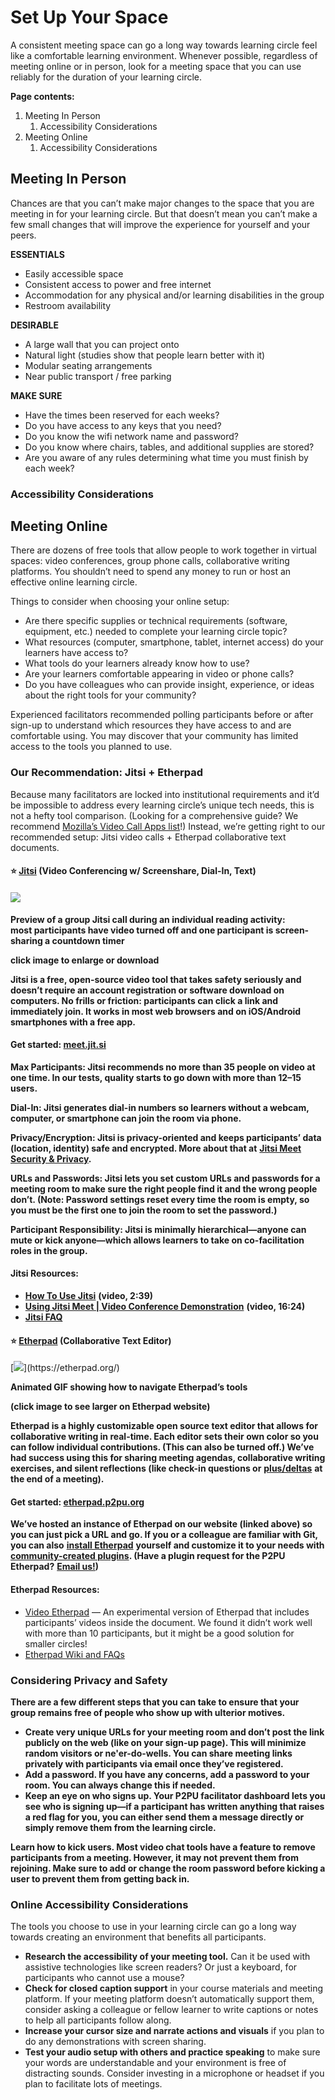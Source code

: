 # Set Up Your Space

A consistent meeting space can go a long way towards learning circle feel like a comfortable learning environment. Whenever possible, regardless of meeting online or in person, look for a meeting space that you can use reliably for the duration of your learning circle. 

**Page contents:**

1. Meeting In Person
   1. Accessibility Considerations
2. Meeting Online
   1. Accessibility Considerations

## Meeting In Person

Chances are that you can’t make major changes to the space that you are meeting in for your learning circle. But that doesn’t mean you can’t make a few small changes that will improve the experience for yourself and your peers.

**ESSENTIALS**

* Easily accessible space
* Consistent access to power and free internet
* Accommodation for any physical and/or learning disabilities in the group
* Restroom availability

**DESIRABLE**

* A large wall that you can project onto
* Natural light \(studies show that people learn better with it\)
* Modular seating arrangements
* Near public transport / free parking

**MAKE SURE**

* Have the times been reserved for each weeks?
* Do you have access to any keys that you need?
* Do you know the wifi network name and password?
* Do you know where chairs, tables, and additional supplies are stored?
* Are you aware of any rules determining what time you must finish by each week?

### Accessibility Considerations

## Meeting Online

There are dozens of free tools that allow people to work together in virtual spaces: video conferences, group phone calls, collaborative writing platforms. You shouldn’t need to spend any money to run or host an effective online learning circle.

Things to consider when choosing your online setup:

* Are there specific supplies or technical requirements \(software, equipment, etc.\) needed to complete your learning circle topic? 
* What resources \(computer, smartphone, tablet, internet access\) do your learners have access to? 
* What tools do your learners already know how to use?
* Are your learners comfortable appearing in video or phone calls?
* Do you have colleagues who can provide insight, experience, or ideas about the right tools for your community?

Experienced facilitators recommended polling participants before or after sign-up to understand which resources they have access to and are comfortable using. You may discover that your community has limited access to the tools you planned to use.

### **Our Recommendation: Jitsi + Etherpad**

Because many facilitators are locked into institutional requirements and it’d be impossible to address every learning circle’s unique tech needs, this is not a hefty tool comparison. \(Looking for a comprehensive guide? We recommend [Mozilla’s Video Call Apps list](https://foundation.mozilla.org/en/privacynotincluded/categories/video-call-apps/)!\) Instead, we’re getting right to our recommended setup: Jitsi video calls + Etherpad collaborative text documents.  




#### **⭐** [**Jitsi**](https://meet.jit.si/) **\(Video Conferencing w/ Screenshare, Dial-In, Text\)**

#### [![](https://lh5.googleusercontent.com/CP8yTAy6Q4e-j3eJdL_XXYQvCCRie2iQ9EwMiS64j898aBL7mi8Y9W7iadTCrLoBqtLn9Az__j5Jy8YeophAhERa-nM1U2RAOPdD870vcSmTnzcJ335-mCgz1ggoExAEsr3Fki_E)](https://drive.google.com/open?id=1ss5IbSb6Bvc2spHTqGg25U_x7wyejP0m)

**Preview of a group Jitsi call during an individual reading activity:  
most participants have video turned off and one participant is screen-sharing a countdown timer**

**click image to enlarge or download**  


**Jitsi is a free, open-source video tool that takes safety seriously and doesn’t require an account registration or software download on computers. No frills or friction: participants can click a link and immediately join. It works in most web browsers and on iOS/Android smartphones with a free app.** 

#### **Get started:** [**meet.jit.si**](https://meet.jit.si/)

**Max Participants: Jitsi recommends no more than 35 people on video at one time. In our tests, quality starts to go down with more than 12–15 users.** 

**Dial-In: Jitsi generates dial-in numbers so learners without a webcam, computer, or smartphone can join the room via phone.**

**Privacy/Encryption: Jitsi is privacy-oriented and keeps participants’ data \(location, identity\) safe and encrypted. More about that at** [**Jitsi Meet Security & Privacy**](https://jitsi.org/security/)**.**

**URLs and Passwords: Jitsi lets you set custom URLs and passwords for a meeting room to make sure the right people find it and the wrong people don’t. \(Note: Password settings reset every time the room is empty, so you must be the first one to join the room to set the password.\)**

**Participant Responsibility: Jitsi is minimally hierarchical—anyone can mute or kick anyone—which allows learners to take on co-facilitation roles in the group.**

#### **Jitsi Resources:** 

* [**How To Use Jitsi**](https://www.youtube.com/watch?v=e-31LT0zQK4) **\(video, 2:39\)**
* [**Using Jitsi Meet \| Video Conference Demonstration**](https://www.youtube.com/watch?v=3Iwiwq7eofE&list=RDCMUCx-ljiKQcLSd8_4AFi_yaIw&start_radio=1&t=23) **\(video, 16:24\)**
* [**Jitsi FAQ**](https://jitsi.org/user-faq/)

#### **⭐** [**Etherpad**](https://etherpad.org/) **\(Collaborative Text Editor\)**

[![](https://lh3.googleusercontent.com/u7c0p3yLCk2K9gSDlUWGJr2dUdr7tx-Qfeo2XaZtC2IeDGTjuzKVvG9PR8fUkPTJP3hWcD_px0iVZDkQSfjXzeUwniBosqZ0PBVkKAukVVO-bFTbLEFny5fiecEtGz6zNTHM63u_)](https://etherpad.org/)

**Animated GIF showing how to navigate Etherpad’s tools**

**\(click image to see larger on Etherpad website\)**  


**Etherpad is a highly customizable open source text editor that allows for collaborative writing in real-time. Each editor sets their own color so you can follow individual contributions. \(This can also be turned off.\) We’ve had success using this for sharing meeting agendas, collaborative writing exercises, and silent reflections \(like check-in questions or** [**plus/deltas**](https://docs.google.com/document/d/1l5Y96YTPbXay1iDgKiFoD-uA2AixvJNt3a380L0yOWc/edit#heading=h.ikjjxp4uht5f) **at the end of a meeting\).**

#### **Get started:** [**etherpad.p2pu.org**](https://etherpad.p2pu.org/)

**We’ve hosted an instance of Etherpad on our website \(linked above\) so you can just pick a URL and go. If you or a colleague are familiar with Git, you can also** [**install Etherpad**](https://github.com/ether/etherpad-lite#installation) **yourself and customize it to your needs with** [**community-created plugins**](https://static.etherpad.org/index.html)**. \(Have a plugin request for the P2PU Etherpad?** [**Email us!**](mailto:thepeople@p2pu.org)**\)**

#### **Etherpad Resources:**

* [Video Etherpad](https://video.etherpad.com/) — An experimental version of Etherpad that includes participants’ videos inside the document. We found it didn’t work well with more than 10 participants, but it might be a good solution for smaller circles!
* [Etherpad Wiki and FAQs](https://github.com/ether/etherpad-lite/wiki)

### **Considering Privacy and Safety**

**There are a few different steps that you can take to ensure that your group remains free of people who show up with ulterior motives.** 

* **Create very unique URLs for your meeting room and don’t post the link publicly on the web \(like on your sign-up page\). This will minimize random visitors or ne'er-do-wells. You can share meeting links privately with participants via email once they’ve registered.** 
* **Add a password. If you have any concerns, add a password to your room. You can always change this if needed.** 
* **Keep an eye on who signs up. Your P2PU facilitator dashboard lets you see who is signing up—if a participant has written anything that raises a red flag for you, you can either send them a message directly or simply remove them from the learning circle.** 

**Learn how to kick users. Most video chat tools have a feature to remove participants from a meeting. However, it may not prevent them from rejoining. Make sure to add or change the room password before kicking a user to prevent them from getting back in.**

### Online Accessibility Considerations

The tools you choose to use in your learning circle can go a long way towards creating an environment that benefits all participants. 

* **Research the accessibility of your meeting tool.** Can it be used with assistive technologies like screen readers? Or just a keyboard, for participants who cannot use a mouse?
* **Check for closed caption support** in your course materials and meeting platform. If your meeting platform doesn’t automatically support them, consider asking a colleague or fellow learner to write captions or notes to help all participants follow along.
* **Increase your cursor size and narrate actions and visuals** if you plan to do any demonstrations with screen sharing. 
* **Test your audio setup with others and practice speaking** to make sure your words are understandable and your environment is free of distracting sounds. Consider investing in a microphone or headset if you plan to facilitate lots of meetings.

